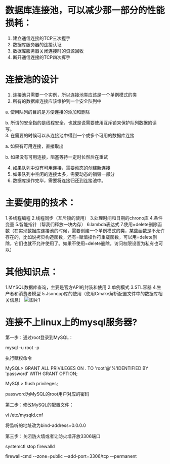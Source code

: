 # 数据库连接池，可以减少那一部分的性能损耗：
1. 建立通信连接的TCP三次握手
2. 数据库服务器的连接认证
3. 数据库服务器关闭连接时的资源回收
4. 断开通信连接的TCP四次挥手
   
# 连接池的设计
1. 连接池只需要一个实例，所以连接池类应该是一个单例模式的类
2. 所有的数据库连接应该维护到一个安全队列中
   
  a. 使用队列的目的是方便连接的添加和删除

  b. 所谓的安全指的是线程安全，也就是说需要使用互斥锁来保护队列数据的读写。	
3. 在需要的时候可以从连接池中得到一个或多个可用的数据库连接

  a. 如果有可用连接，直接取出
  
  b. 如果没有可用连接，阻塞等待一定时长然后在重试
  
4. 如果队列中没有可用连接，需要动态的创建新连接
5. 如果队列中空闲的连接太多，需要动态的销毁一部分
6. 数据库操作完毕，需要将连接归还到连接池中。

# 主要使用的技术：
  1.多线程编程
  2.线程同步（互斥锁的使用）
  3.处理时间和日期的chrono库
  4.条件变量
  5.智能指针（帮我们释放一块内存）
  6.lambda表达式
  7.使用=delete删除函数（在实现数据库连接池的时候，需要创建一个单例模式的类，某些函数是不允许存在的，比如说拷贝构造函数，还有=赋值操作符重载函数，可以用=delete删除，它们也就不允许使用了。如果不使用=delete删除，访问权限设置为私有也可以）

# 其他知识点：
  1.MYSQL数据库查询，主要是官方API的封装和使用
  2.单例模式
  3.STL容器
  4.生产者和消费者模型
  5.Jsoncpp库的使用（使用Cmake解析配置文件中的数据库相关信息）
![图片1](https://github.com/iiot-rasnet/mysqlConnectPool/assets/45915062/14cd8fa4-1fa7-46cd-9a83-0e89bef232e0)


# 连接不上linux上的mysql服务器?
第一步：通过root登录到MySQL：

mysql -u root -p

执行赋权命令

MySQL> GRANT ALL PRIVILEGES ON *.* TO 'root'@'%'IDENTIFIED BY 'password' WITH GRANT OPTION;

MySQL> flush privileges;

password为MySQL的root用户对应的密码

第二步：修改MySQL的配置文件：

vi /etc/mysqld.cnf

将监听的地址改为bind-address=0.0.0.0

第三步：关闭防火墙或者让防火墙开放3306端口

systemctl stop firewalld

firewall-cmd --zone=public --add-port=3306/tcp --permanent
